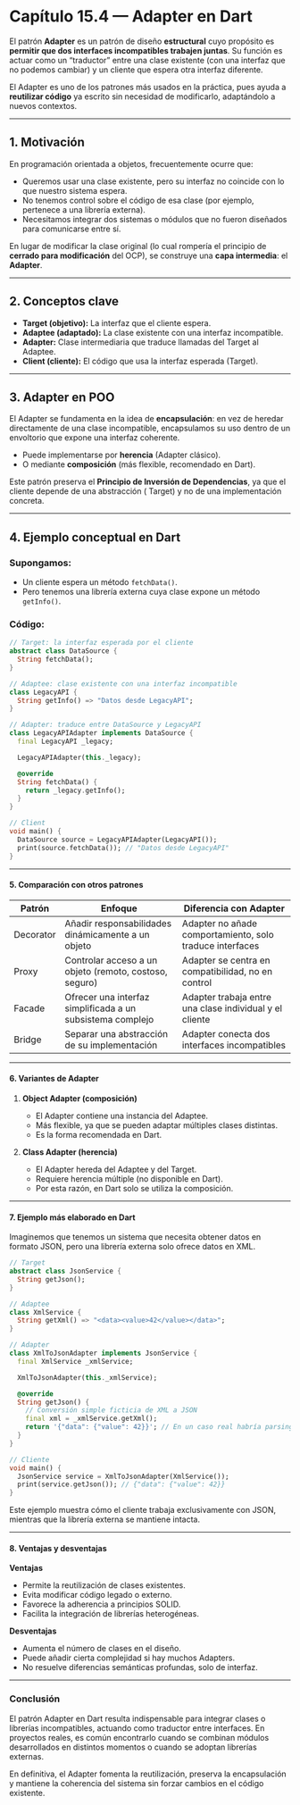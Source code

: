 # Capítulo 15.4 — Adapter en Dart

El patrón **Adapter** es un patrón de diseño **estructural** cuyo propósito es **permitir que dos interfaces
incompatibles trabajen juntas**. Su función es actuar como un “traductor” entre una clase existente (con una interfaz
que no podemos cambiar) y un cliente que espera otra interfaz diferente.

El Adapter es uno de los patrones más usados en la práctica, pues ayuda a **reutilizar código** ya escrito sin necesidad
de modificarlo, adaptándolo a nuevos contextos.

---

## 1. Motivación

En programación orientada a objetos, frecuentemente ocurre que:

- Queremos usar una clase existente, pero su interfaz no coincide con lo que nuestro sistema espera.
- No tenemos control sobre el código de esa clase (por ejemplo, pertenece a una librería externa).
- Necesitamos integrar dos sistemas o módulos que no fueron diseñados para comunicarse entre sí.

En lugar de modificar la clase original (lo cual rompería el principio de **cerrado para modificación** del OCP), se
construye una **capa intermedia**: el **Adapter**.

---

## 2. Conceptos clave

- **Target (objetivo):** La interfaz que el cliente espera.
- **Adaptee (adaptado):** La clase existente con una interfaz incompatible.
- **Adapter:** Clase intermediaria que traduce llamadas del Target al Adaptee.
- **Client (cliente):** El código que usa la interfaz esperada (Target).

---

## 3. Adapter en POO

El Adapter se fundamenta en la idea de **encapsulación**: en vez de heredar directamente de una clase incompatible,
encapsulamos su uso dentro de un envoltorio que expone una interfaz coherente.

- Puede implementarse por **herencia** (Adapter clásico).
- O mediante **composición** (más flexible, recomendado en Dart).

Este patrón preserva el **Principio de Inversión de Dependencias**, ya que el cliente depende de una abstracción (
Target) y no de una implementación concreta.

---

## 4. Ejemplo conceptual en Dart

### Supongamos:

- Un cliente espera un método `fetchData()`.
- Pero tenemos una librería externa cuya clase expone un método `getInfo()`.

### Código:

```dart
// Target: la interfaz esperada por el cliente
abstract class DataSource {
  String fetchData();
}

// Adaptee: clase existente con una interfaz incompatible
class LegacyAPI {
  String getInfo() => "Datos desde LegacyAPI";
}

// Adapter: traduce entre DataSource y LegacyAPI
class LegacyAPIAdapter implements DataSource {
  final LegacyAPI _legacy;

  LegacyAPIAdapter(this._legacy);

  @override
  String fetchData() {
    return _legacy.getInfo();
  }
}

// Client
void main() {
  DataSource source = LegacyAPIAdapter(LegacyAPI());
  print(source.fetchData()); // "Datos desde LegacyAPI"
}
```

---

#### 5. Comparación con otros patrones

| Patrón    | Enfoque                                                    | Diferencia con Adapter                                   |
|-----------|------------------------------------------------------------|----------------------------------------------------------|
| Decorator | Añadir responsabilidades dinámicamente a un objeto         | Adapter no añade comportamiento, solo traduce interfaces |
| Proxy     | Controlar acceso a un objeto (remoto, costoso, seguro)     | Adapter se centra en compatibilidad, no en control       |
| Facade    | Ofrecer una interfaz simplificada a un subsistema complejo | Adapter trabaja entre una clase individual y el cliente  |
| Bridge    | Separar una abstracción de su implementación               | Adapter conecta dos interfaces incompatibles             |

---

#### 6. Variantes de Adapter

1. **Object Adapter (composición)**
    - El Adapter contiene una instancia del Adaptee.
    - Más flexible, ya que se pueden adaptar múltiples clases distintas.
    - Es la forma recomendada en Dart.

2. **Class Adapter (herencia)**
    - El Adapter hereda del Adaptee y del Target.
    - Requiere herencia múltiple (no disponible en Dart).
    - Por esta razón, en Dart solo se utiliza la composición.

---

#### 7. Ejemplo más elaborado en Dart

Imaginemos que tenemos un sistema que necesita obtener datos en formato JSON, pero una librería externa solo ofrece
datos en XML.

```dart
// Target
abstract class JsonService {
  String getJson();
}

// Adaptee
class XmlService {
  String getXml() => "<data><value>42</value></data>";
}

// Adapter
class XmlToJsonAdapter implements JsonService {
  final XmlService _xmlService;

  XmlToJsonAdapter(this._xmlService);

  @override
  String getJson() {
    // Conversión simple ficticia de XML a JSON
    final xml = _xmlService.getXml();
    return '{"data": {"value": 42}}'; // En un caso real habría parsing
  }
}

// Cliente
void main() {
  JsonService service = XmlToJsonAdapter(XmlService());
  print(service.getJson()); // {"data": {"value": 42}}
}
```

Este ejemplo muestra cómo el cliente trabaja exclusivamente con JSON, mientras que la librería externa se mantiene
intacta.

---

#### 8. Ventajas y desventajas

**Ventajas**

- Permite la reutilización de clases existentes.
- Evita modificar código legado o externo.
- Favorece la adherencia a principios SOLID.
- Facilita la integración de librerías heterogéneas.

**Desventajas**

- Aumenta el número de clases en el diseño.
- Puede añadir cierta complejidad si hay muchos Adapters.
- No resuelve diferencias semánticas profundas, solo de interfaz.

---

### Conclusión

El patrón Adapter en Dart resulta indispensable para integrar clases o librerías incompatibles, actuando como traductor
entre interfaces.
En proyectos reales, es común encontrarlo cuando se combinan módulos desarrollados en distintos momentos o cuando se
adoptan librerías externas.

En definitiva, el Adapter fomenta la reutilización, preserva la encapsulación y mantiene la coherencia del sistema sin
forzar cambios en el código existente.